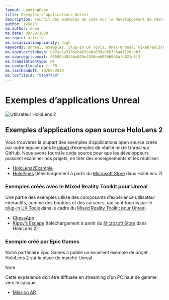 ```yaml
---
layout: LandingPage
title: Exemples d’applications Unreal
description: Fournit des exemples de code sur le développement de réalité mixte.
author: sw5813
ms.author: suwu
ms.date: 09/29/2020
ms.topic: article
ms.localizationpriority: high
keywords: unreal, exemples, plug-in UX Tools, MRTK-Unreal, mixedrealitytoolkit, mixedrealitytoolkit-unreal, unreal engine, open source
ms.openlocfilehash: b87ae1a3186cb487ca0a609ab663c3a41128ceb3
ms.sourcegitcommit: 09599b4034be825e4536eeb9566968afd021d5f3
ms.translationtype: HT
ms.contentlocale: fr-FR
ms.lasthandoff: 10/03/2020
ms.locfileid: "91697410"
---
```

# <a name="unreal-sample-apps"></a>Exemples d’applications Unreal

![Utilisateur HoloLens 2](images/unreal-developer.jpg)

## <a name="hololens-2-open-source-sample-apps"></a>Exemples d’applications open source HoloLens 2

Vous trouverez la plupart des exemples d’applications open source créés par notre équipe dans le [dépôt](https://github.com/microsoft/MixedReality-Unreal-Samples) d’exemples de réalité mixte Unreal sur GitHub. Nous avons fourni le code source pour que les développeurs puissent examiner nos projets, en tirer des enseignements et les réutiliser.

* [HoloLens2Example](https://github.com/microsoft/MixedReality-Unreal-Samples/tree/master/HoloLens2Example) 
* [HoloPipes](https://github.com/microsoft/MixedReality-Unreal-HoloPipes) (téléchargement à partir du [Microsoft Store](https://www.microsoft.com/en-us/p/holopipes/9mszb3nnrxn9) dans HoloLens 2)

### <a name="made-with-the-mixed-reality-toolkit-for-unreal"></a>Exemples créés avec le Mixed Reality Toolkit pour Unreal

Une partie des exemples utilise des composants d’expérience utilisateur interactifs, comme des boutons et des curseurs, qui sont fournis par le [plug-in UX Tools](https://aka.ms/uxt-unreal) dans le cadre du [Mixed Reality Toolkit pour Unreal](https://aka.ms/mrtk-unreal).

* [ChessApp](https://github.com/microsoft/MixedReality-Unreal-Samples/tree/master/ChessApp)
* [Kippy’s Escape](unreal-kippys-escape.md) (téléchargement à partir du [Microsoft Store](https://www.microsoft.com/en-us/p/kippys-escape/9nbd7gl86vkd) dans HoloLens 2)

### <a name="made-by-epic-games"></a>Exemple créé par Epic Games

Notre partenaire Epic Games a publié un excellent exemple de projet HoloLens 2 sur la place de marché Unreal. 

> [!NOTE] 
> Cette expérience doit être diffusée en streaming d’un PC haut de gamme vers le casque.

* [Mission AR](https://docs.unrealengine.com/en-US/Resources/Showcases/MissionAR/index.html)
